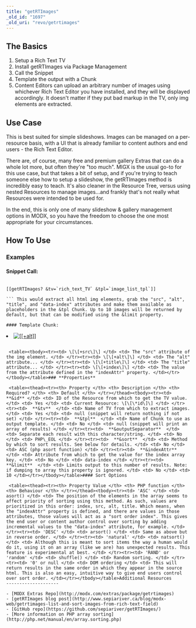 ```yaml
---
title: "getRTImages"
_old_id: "1697"
_old_uri: "revo/getrtimages"
---
```


The Basics
----------

1. Setup a Rich Text TV
2. Install getRTImages via Package Management
3. Call the Snippet
4. Template the output with a Chunk
5. Content Editors can upload an arbitrary number of images using whichever Rich Text Editor you have installed, and they will be displayed accordingly. It doesn't matter if they put bad markup in the TV, only img elements are extracted.

Use Case
--------

 This is best suited for simple slideshows. Images can be managed on a per-resource basis, with a UI that is already familiar to content authors and end users - the Rich Text Editor.

 There are, of course, many free and premium gallery Extras that can do a whole lot more, but often they're "too much". MIGX is the usual go-to for this use case, but that takes a bit of setup, and if you're trying to teach someone else how to setup a slideshow, the getRTImages method is incredibly easy to teach. It's also cleaner in the Resource Tree, versus using nested Resources to manage images...and frankly that's not really what Resources were intended to be used for.

 In the end, this is only one of many slideshow & gallery management options in MODX, so you have the freedom to choose the one most appropriate for your circumstances.

How To Use
----------

### **Examples**

#### Snippet Call:

 ```

[[getRTImages? &tv=`rich_text_TV` &tpl=`image_list_tpl`]]

``` This would extract all html img elements, grab the "src", "alt", "title", and "data-index" attributes and make them available as placeholders in the &tpl Chunk. Up to 10 images will be returned by default, but that can be modified using the &limit property.

#### Template Chunk:

 ```

<li><a href="[[+src]]" title="[[+title]]"><img src="[[+src]]" alt="[[+alt]]"></a></li>

```### **Available Placeholders**

 <table><tbody><tr><td> \[\[+src\]\] </td> <td> The "src" attribute of the img element. </td> </tr><tr><td> \[\[+alt\]\] </td> <td> The "alt" attribute... </td> </tr><tr><td> \[\[+title\]\] </td> <td> The "title" attribute... </td> </tr><tr><td> \[\[+index\]\] </td> <td> The value from the attribute defined in the "indexAttr" property. </td></tr></tbody></table>### **Properties**

 <table><thead><tr><th> Property </th> <th> Description </th> <th> Required? </th> <th> Default </th> </tr></thead><tbody><tr><td> **&id** </td> <td> ID of the Resource from which to get the TV value. </td> <td> Yes </td> <td> Current Resource: \[\[\*id\]\] </td> </tr><tr><td>  **&tv**  </td> <td> Name of TV from which to extract images. </td> <td> Yes </td> <td> null (snippet will return nothing if not set) </td> </tr><tr><td>  **&tpl**  </td> <td> Name of Chunk to use as output template. </td> <td> No </td> <td> null (snippet will print an array of results) </td> </tr><tr><td>  **&outputSeparator**  </td> <td> Separate each result with this character/string. </td> <td> No </td> <td> PHP\_EOL </td> </tr><tr><td>  **&sort**  </td> <td> Method by which to sort results. See below for details. </td> <td> No </td> <td> ASC (php asort function) </td> </tr><tr><td>  **&indexAttr**  </td> <td> Attribute from which to get the value for the index array key. </td> <td> No </td> <td> data-index </td> </tr><tr><td>  **&limit**  </td> <td> Limits output to this number of results. Note: if dumping to array this property is ignored. </td> <td> No </td> <td> 10 </td></tr></tbody></table>#### Sort Options

 <table><thead><tr><th> Property Value </th> <th> PHP function </th> <th> Behaviour </th> </tr></thead><tbody><tr><td> 'ASC' </td> <td> asort() </td> <td> The position of the elements in the array seems to affect priority of sorting using this method. As such, values are prioritized in this order: index, src, alt, title. Which means, when the "indexAttr" property is defined, and there are values in those attributes, those values will act as a "sort order index". This gives the end user or content author control over sorting by adding incremental values to the "data-index" attribute, for example. </td> </tr><tr><td> 'DESC' </td> <td> arsort() </td> <td> Same as above but in reverse order. </td> </tr><tr><td> 'natural' </td> <td> natsort() </td> <td> Although this is meant to sort items the way a human would do it, using it on an array (like we are) has unexpected results. This feature is experimental at best. </td> </tr><tr><td> 'RAND' or 'random' </td> <td> shuffle() </td> <td> Random sorting. </td> </tr><tr><td> '0' or null </td> <td> DOM ordering </td> <td> This will return results in the same order in which they appear in the source html. This is also an easy, intuitive way to give end users control over sort order. </td></tr></tbody></table>Additional Resources
--------------------

- [MODX Extras Repo](http://modx.com/extras/package/getrtimages)
- [getRTImages blog post](http://www.sepiariver.ca/blog/modx-web/getrtimages-list-and-sort-images-from-rich-text-field)
- [GitHub repo](https://github.com/sepiariver/getRTImages/)
- [More information on PHP array sorting](http://php.net/manual/en/array.sorting.php)